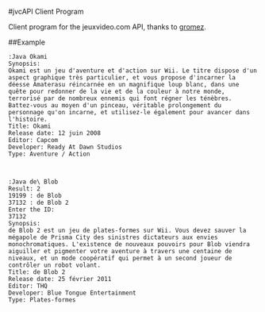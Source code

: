 #jvcAPI Client Program

Client program for the jeuxvideo.com API, thanks to [gromez](http://wiki.gromez.fr/dev/api/jeuxvideo.com).

##Example

    :Java Okami
    Synopsis:
    Okami est un jeu d'aventure et d'action sur Wii. Le titre dispose d'un aspect graphique très particulier, et vous propose d'incarner la déesse Amaterasu réincarnée en un magnifique loup blanc, dans une quête pour redonner de la vie et de la couleur à notre monde, terrorisé par de nombreux ennemis qui font régner les ténèbres. Battez-vous au moyen d'un pinceau, véritable prolongement du personnage qu'on incarne, et utilisez-le également pour avancer dans l'histoire.
    Title: Okami
    Release date: 12 juin 2008
    Editor: Capcom
    Developer: Ready At Dawn Studios
    Type: Aventure / Action



    :Java de\ Blob
    Result: 2
    19199 : de Blob
    37132 : de Blob 2
    Enter the ID:
    37132
    Synopsis:
    de Blob 2 est un jeu de plates-formes sur Wii. Vous devez sauver la mégapole de Prisma City des sinistres dictateurs aux envies monochromatiques. L'existence de nouveaux pouvoirs pour Blob viendra aiguiller et pigmenter votre aventure à travers une centaine de niveaux, et un mode coopératif qui permet à un second joueur de contrôler un robot volant.
    Title: de Blob 2
    Release date: 25 février 2011
    Editor: THQ
    Developer: Blue Tongue Entertainment
    Type: Plates-formes
